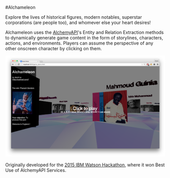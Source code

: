 #Alchameleon

Explore the lives of historical figures, modern notables, superstar corporations (are people too), and whomever else your heart desires!

Alchameleon uses the [AlchemyAPI](http://www.alchemyapi.com/)'s Entity and Relation Extraction methods to dynamically generate game content in the form of storylines, characters, actions, and environments. Players can assume the perspective of any other onscreen character by clicking on them.

![Screenshot of the app in action](screenshot.png?raw=true "Screenshot of the app in action")

Originally developed for the [2015 IBM Watson Hackathon](http://www.ibm.com/smarterplanet/us/en/ibmwatson/watson-hackathon.html), where it won Best Use of AlchemyAPI Services.